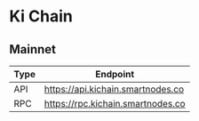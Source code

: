 # Ki Chain
## Mainnet
Type | Endpoint
------------ | -------------
API | https://api.kichain.smartnodes.co
RPC | https://rpc.kichain.smartnodes.co